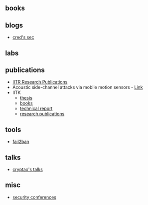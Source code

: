 ## books

## blogs

* [cred's sec](https://blog.cred.club/team-cred/tech/the-peanut-butter-and-jelly-in-cloud-security/)

## labs

## publications

* [IITR Research Publications](http://repository.iitr.ac.in/handle/123456789/2)
* Acoustic side-channel attacks via mobile motion sensors - [Link](https://github.com/dufferzafar/accelphone/blob/master/report/Thesis.pdf)
* IITK
	* [thesis](https://security.cse.iitk.ac.in/thesis)
	* [books](https://security.cse.iitk.ac.in/books)
	* [technical report](https://security.cse.iitk.ac.in/technical_report)
	* [research publications](https://www.cse.iitk.ac.in/pages/ResearchPublications.html)

## tools

* [fail2ban](https://github.com/fail2ban/fail2ban)

## talks

* [cryptax's talks](https://github.com/cryptax/talks)

## misc

* [security conferences](https://github.com/cryptax/confsec)
